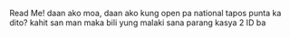 Read Me!
daan ako moa, daan ako kung open pa national
tapos punta ka dito? kahit san man maka bili 
yung malaki sana parang kasya 2 ID ba 
